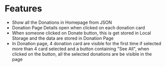 # Features 
- Show all the Donations in Homepage from JSON 
- Donation Page Details open when clicked on each donation card
- When someone clicked on Donate button, this is get stored in Local Storage and the data are stored in Donation Page 
- In Donation page, 4 donation card are visible for the first time if selected more than 4 card selected and a button containing "See All", when clicked on the button, all the selected donations are be visible in the page